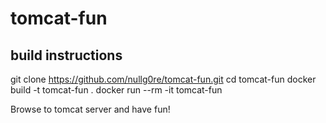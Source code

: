 # tomcat-fun

## build instructions

git clone https://github.com/nullg0re/tomcat-fun.git
cd tomcat-fun
docker build -t tomcat-fun .
docker run --rm -it tomcat-fun

Browse to tomcat server and have fun!

